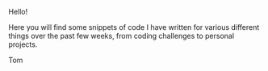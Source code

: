 Hello!

Here you will find some snippets of code I have written for various different things over the past few weeks, from coding challenges to personal projects.

Tom

